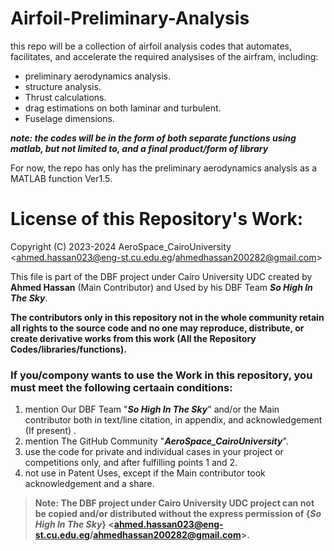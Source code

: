 # Airfoil-Preliminary-Analysis
this repo will be a collection of airfoil analysis codes that automates, facilitates, and accelerate the required analysises of the airfram, including: 
+ preliminary aerodynamics analysis.
+ structure analysis.
+ Thrust calculations.
+ drag estimations on both laminar and turbulent.
+ Fuselage dimensions.

***note: the codes will be in the form of both separate functions using matlab, but not limited to, and a final product/form of library***

For now, the repo has only has the preliminary aerodynamics analysis as a MATLAB function Ver1.5.

# License of this Repository's Work:
Copyright (C) 2023-2024 AeroSpace_CairoUniversity <ahmed.hassan023@eng-st.cu.edu.eg/ahmedhassan200282@gmail.com>

This file is part of the DBF project under Cairo University UDC created by **Ahmed Hassan** (Main Contributor) and Used by his DBF Team ***So High In The Sky***.

**The contributors only in this repository not in the whole community retain all rights to the source code and no one may reproduce,
distribute, or create derivative works from this work (All the Repository Codes/libraries/functions).**

 ### **If you/compony wants to use the Work in this repository, you must meet the following certaain conditions:**
1. mention Our DBF Team "***So High In The Sky***" and/or the Main contributor both in text/line citation, in appendix, and acknowledgement (If present) .
2. mention The GitHub Community "***AeroSpace_CairoUniversity***".
3. use the code for private and individual cases in your project or competitions only, and after fulfilling points 1 and 2.
4. not use in Patent Uses, except if the Main contributor took acknowledgement and a share.

> **Note: The  DBF project under Cairo University UDC project can not be copied and/or distributed without the express
permission of {***So High In The Sky***} <ahmed.hassan023@eng-st.cu.edu.eg/ahmedhassan200282@gmail.com>.**
